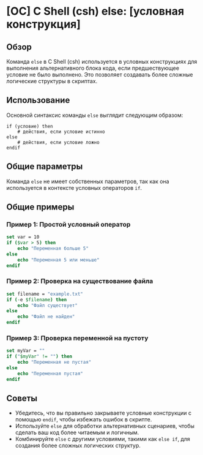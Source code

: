 # [ОС] C Shell (csh) else: [условная конструкция]

## Обзор
Команда `else` в C Shell (csh) используется в условных конструкциях для выполнения альтернативного блока кода, если предшествующее условие не было выполнено. Это позволяет создавать более сложные логические структуры в скриптах.

## Использование
Основной синтаксис команды `else` выглядит следующим образом:

```
if (условие) then
    # действия, если условие истинно
else
    # действия, если условие ложно
endif
```

## Общие параметры
Команда `else` не имеет собственных параметров, так как она используется в контексте условных операторов `if`.

## Общие примеры

### Пример 1: Простой условный оператор
```csh
set var = 10
if ($var > 5) then
    echo "Переменная больше 5"
else
    echo "Переменная 5 или меньше"
endif
```

### Пример 2: Проверка на существование файла
```csh
set filename = "example.txt"
if (-e $filename) then
    echo "Файл существует"
else
    echo "Файл не найден"
endif
```

### Пример 3: Проверка переменной на пустоту
```csh
set myVar = ""
if ("$myVar" != "") then
    echo "Переменная не пустая"
else
    echo "Переменная пустая"
endif
```

## Советы
- Убедитесь, что вы правильно закрываете условные конструкции с помощью `endif`, чтобы избежать ошибок в скрипте.
- Используйте `else` для обработки альтернативных сценариев, чтобы сделать ваш код более читаемым и логичным.
- Комбинируйте `else` с другими условиями, такими как `else if`, для создания более сложных логических структур.